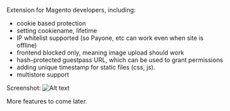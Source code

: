 Extension for Magento developers, including:
* cookie based protection
* setting cookiename, lifetime
* IP whitelist supported (so Payone, etc can work even when site is offline)
* frontend blocked only, meaning image upload should work
* hash-protected guestpass URL, which can be used to grant permissions
* adding unique timestamp for static files (css, js).
* multistore support

Screenshot:
![Alt text](http://albemuth.pl/ak/2014-01-09_153851.png "Screenshot")

More features to come later.